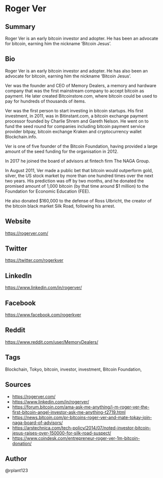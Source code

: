 # Roger Ver

## Summary
Roger Ver is an early bitcoin investor and adopter. He has been an advocate for bitcoin, earning him the nickname ‘Bitcoin Jesus’.

## Bio
Roger Ver is an early bitcoin investor and adopter. He has also been an advocate for bitcoin, earning him the nickname ‘Bitcoin Jesus’. 

Ver was the founder and CEO of Memory Dealers, a memory and hardware company that was the first mainstream company to accept bitcoin as payment. He later created Bitcoinstore.com, where bitcoin could be used to pay for hundreds of thousands of items. 

Ver was the first person to start investing in bitcoin startups. His first investment, in 2011, was in Bitinstant.com, a bitcoin exchange payment processor founded by Charlie Shrem and Gareth Nelson. He went on to fund the seed round for companies including bitcoin payment service provider bitpay, bitcoin exchange Kraken and cryptocurrency wallet Blockchain.info. 

Ver is one of five founder of the Bitcoin Foundation, having provided a large amount of the seed funding for the organisation in 2012. 

In 2017 he joined the board of advisors at fintech firm The NAGA Group.

In August 2011, Ver made a public bet that bitcoin would outperform gold, silver, the US stock market by more than one hundred times over the next two years. His prediction was off by two months, and he donated the promised amount of 1,000 bitcoin (by that time around $1 million) to the Foundation for Economic Education (FEE).

He also donated $160,000 to the defense of Ross Ulbricht, the creator of the bitcoin black market Silk Road, following his arrest.

## Website
https://rogerver.com/

## Twitter
https://twitter.com/rogerkver

## LinkedIn
https://www.linkedin.com/in/rogerver/

## Facebook
https://www.facebook.com/rogerkver

## Reddit
https://www.reddit.com/user/MemoryDealers/

## Tags
Blockchain, Tokyo, bitcoin, investor, investment, Bitcoin Foundation,

## Sources
* https://rogerver.com/
* https://www.linkedin.com/in/rogerver/
* https://forum.bitcoin.com/ama-ask-me-anything/i-m-roger-ver-the-first-bitcoin-angel-investor-ask-me-anything-t2719.html
* https://news.bitcoin.com/pr-bitcoins-roger-ver-and-mate-tokay-join-naga-board-of-advisors/
* https://arstechnica.com/tech-policy/2014/07/noted-investor-bitcoin-jesus-raises-over-150000-for-silk-road-suspect/
* https://www.coindesk.com/entrepreneur-roger-ver-1m-bitcoin-donation/

## Author
@rplant123
